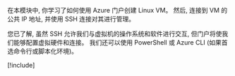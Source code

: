 在本模块中, 你学习了如何使用 Azure 门户创建 Linux VM。 然后, 连接到 VM 的公共 IP 地址, 并使用 SSH 连接对其进行管理。 

您已了解, 虽然 SSH 允许我们与虚拟机的操作系统和软件进行交互, 但门户将使我们能够配置虚拟硬件和连接。 我们还可以使用 PowerShell 或 Azure CLI (如果首选命令行或脚本化环境)。

<!-- Cleanup sandbox -->
[!include[](../../../includes/azure-sandbox-cleanup.md)]
